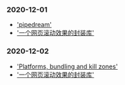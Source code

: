 ### 2020-12-01

- ['pipedream'](https://pipedream.com/)
- ['一个网页滚动效果的封装库'](https://github.com/russellgoldenberg/scrollama)

### 2020-12-02

- ['Platforms, bundling and kill zones'](https://www.ben-evans.com/benedictevans/2020/12/21/google-bundling-and-kill-zones)
- ['一个网页滚动效果的封装库'](https://github.com/russellgoldenberg/scrollama)
